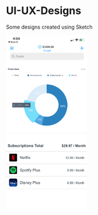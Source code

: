 # UI-UX-Designs
Some designs created using Sketch

<img src="Simple Budget Overview.png" alt="Screenshot" width="222" height="480">

